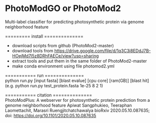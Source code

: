 # PhotoModGO or PhotoMod2
Multi-label classifier for predicting photosynthetic protein via genome neighborhood feature<br>

========= install ==============<br>
- download scripts from github (PhotoMod2-master)
- download tools from https://drive.google.com/file/d/1q3C3i8EDdJ7B-HOejMd7l5z8DRhFAECe/view?usp=sharing
- extract tools and put them in the same folder of PhotoMod2-master 
- make conda environment using file photomod2.yml

=========== run ==============<br>
python run.py [input fasta] [blast evalue] [cpu core] [ram(GB)] [blast hit] <br>
(e.g. python run.py test_protein.fasta 1e-25 8 2 1)

=========== citation ==============<br>
PhotoModPlus: A webserver for photosynthetic protein prediction from a genome neighborhood feature
Apiwat Sangphukieo, Teeraphan Laomettachit, Marasri Ruengjitchatchawalya
bioRxiv 2020.05.10.087635; doi: https://doi.org/10.1101/2020.05.10.087635
